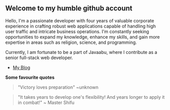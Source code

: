 ## Welcome to my humble github account

Hello, I'm a passionate developer with four years of valuable corporate experience in crafting robust web applications capable of handling high user traffic and intricate business operations. I'm constantly seeking opportunities to expand my knowledge, enhance my skills, and gain more expertise in areas such as religion, science, and programming.

Currently, I am fortunate to be a part of Javaabu, where I contribute as a senior full-stack web developer.


- [My Blog](https://abunooh.com/)

**Some favourite quotes**

> "Victory loves preparation" ~unknown

> "It takes years to develop one's flexibility! And years longer to apply it in combat!" ~ Master Shifu

